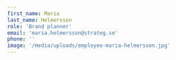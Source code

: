 ```yaml
---
first_name: Maria
last_name: Helmersson
role: 'Brand planner'
email: 'maria.helmersson@strateg.se'
phone: ''
image: '/media/uploads/employee-maria-helmersson.jpg'
---
```

